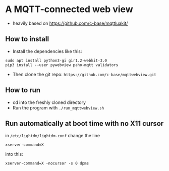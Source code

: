 # A MQTT-connected web view

- heavily based on https://github.com/c-base/mqttluakit/

## How to install

- Install the dependencies like this:

```
sudo apt install python3-gi gir1.2-webkit-3.0
pip3 install --user pywebview paho-mqtt validators
```

- Then clone the git repo: `https://github.com/c-base/mqttwebview.git`

## How to run

- cd into the freshly cloned directory
- Run the program with `./run_mqttwebview.sh`

## Run automatically at boot time with no X11 cursor

in `/etc/lightdm/lightdm.conf` change the line

```
xserver-command=X
```
into this: 
```
xserver-command=X -nocursor -s 0 dpms
```
